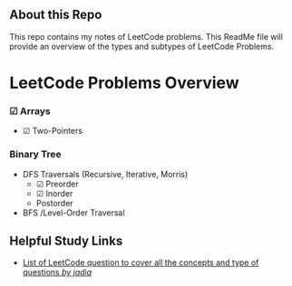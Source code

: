 ## About this Repo 
This repo contains my notes of LeetCode problems. This ReadMe file will provide an overview of the types and subtypes of LeetCode Problems.

# LeetCode Problems Overview
### ☑ Arrays
 + ☑ Two-Pointers
### Binary Tree
+ DFS Traversals (Recursive, Iterative, Morris)
    + ☑ Preorder
    + ☑ Inorder
    + Postorder
+ BFS /Level-Order Traversal

 ## Helpful Study Links
 + [List of LeetCode question to cover all the concepts and type of questions *by 
jadia*](https://leetcode.com/discuss/general-discussion/419062/list-of-leetcode-question-to-cover-all-the-concepts-and-type-of-questions)

 

